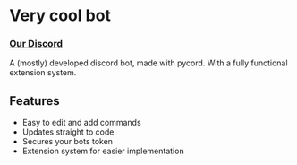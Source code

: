 # Very cool bot
### [Our Discord](https://discord.gg/MD6cqvNxVH)

A (mostly) developed discord bot, made with pycord. With a fully functional extension system. 

## Features
* Easy to edit and add commands
* Updates straight to code
* Secures your bots token
* Extension system for easier implementation

